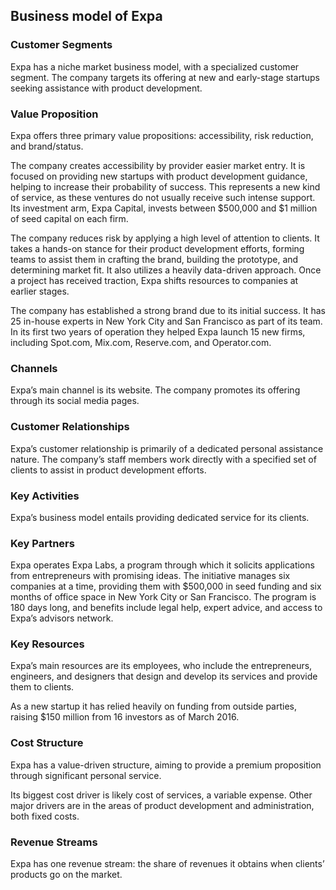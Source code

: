 Business model of Expa
----------------------

 ### Customer Segments

 Expa has a niche market business model, with a specialized customer segment. The company targets its offering at new and early-stage startups seeking assistance with product development.

 ### Value Proposition

 Expa offers three primary value propositions: accessibility, risk reduction, and brand/status.

 The company creates accessibility by provider easier market entry. It is focused on providing new startups with product development guidance, helping to increase their probability of success. This represents a new kind of service, as these ventures do not usually receive such intense support. Its investment arm, Expa Capital, invests between $500,000 and $1 million of seed capital on each firm.

 The company reduces risk by applying a high level of attention to clients. It takes a hands-on stance for their product development efforts, forming teams to assist them in crafting the brand, building the prototype, and determining market fit. It also utilizes a heavily data-driven approach. Once a project has received traction, Expa shifts resources to companies at earlier stages.

 The company has established a strong brand due to its initial success. It has 25 in-house experts in New York City and San Francisco as part of its team. In its first two years of operation they helped Expa launch 15 new firms, including Spot.com, Mix.com, Reserve.com, and Operator.com.

 ### Channels

 Expa’s main channel is its website. The company promotes its offering through its social media pages.

 ### Customer Relationships

 Expa’s customer relationship is primarily of a dedicated personal assistance nature. The company’s staff members work directly with a specified set of clients to assist in product development efforts.

 ### Key Activities

 Expa’s business model entails providing dedicated service for its clients.

 ### Key Partners

 Expa operates Expa Labs, a program through which it solicits applications from entrepreneurs with promising ideas. The initiative manages six companies at a time, providing them with $500,000 in seed funding and six months of office space in New York City or San Francisco. The program is 180 days long, and benefits include legal help, expert advice, and access to Expa’s advisors network.

 ### Key Resources

 Expa’s main resources are its employees, who include the entrepreneurs, engineers, and designers that design and develop its services and provide them to clients.

 As a new startup it has relied heavily on funding from outside parties, raising $150 million from 16 investors as of March 2016.

 ### Cost Structure

 Expa has a value-driven structure, aiming to provide a premium proposition through significant personal service.

 Its biggest cost driver is likely cost of services, a variable expense. Other major drivers are in the areas of product development and administration, both fixed costs.

 ### Revenue Streams

 Expa has one revenue stream: the share of revenues it obtains when clients’ products go on the market.